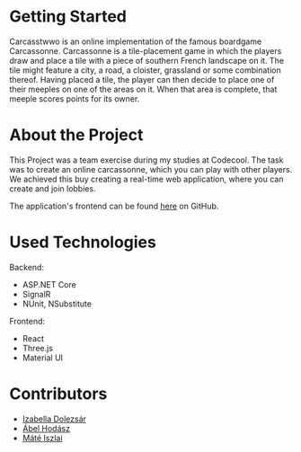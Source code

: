 # Getting Started
Carcasstwwo is an online implementation of the famous boardgame Carcassonne. Carcassonne is a tile-placement game in which the players draw and place a tile with a piece of southern French landscape on it. The tile might feature a city, a road, a cloister, grassland or some combination thereof. Having placed a tile, the player can then decide to place one of their meeples on one of the areas on it. When that area is complete, that meeple scores points for its owner.

# About the Project
This Project was a team exercise during my studies at Codecool. The task was to create an online carcassonne, which you can play with other players. We achieved this buy creating a real-time web application, where you can create and join lobbies.

The application's frontend can be found [here](https://github.com/abelHodasz/carcasstwwo-react) on GitHub.

# Used Technologies
Backend:
- ASP.NET Core
- SignalR
- NUnit, NSubstitute

Frontend:
- React
- Three.js
- Material UI

# Contributors
-   [Izabella Dolezsár](https://github.com/dolezsariza)
-   [Ábel Hodász](https://github.com/abelHodasz)
-   [Máté Iszlai](https://github.com/mateIszlai)
